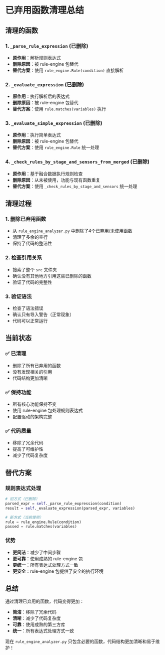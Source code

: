 # 已弃用函数清理总结

## 清理的函数

### 1. **`_parse_rule_expression`** (已删除)
- **原作用**：解析规则表达式
- **删除原因**：被 rule-engine 包替代
- **替代方案**：使用 `rule_engine.Rule(condition)` 直接解析

### 2. **`_evaluate_expression`** (已删除)
- **原作用**：执行解析后的表达式
- **删除原因**：被 rule-engine 包替代
- **替代方案**：使用 `rule.matches(variables)` 执行

### 3. **`_evaluate_simple_expression`** (已删除)
- **原作用**：执行简单表达式
- **删除原因**：被 rule-engine 包替代
- **替代方案**：使用 `rule_engine.Rule` 统一处理

### 4. **`_check_rules_by_stage_and_sensors_from_merged`** (已删除)
- **原作用**：基于融合数据执行规则检查
- **删除原因**：从未被使用，功能与现有函数重复
- **替代方案**：使用 `_check_rules_by_stage_and_sensors` 统一处理

## 清理过程

### 1. **删除已弃用函数**
- 从 `rule_engine_analyzer.py` 中删除了4个已弃用/未使用函数
- 清理了多余的空行
- 保持了代码的整洁性

### 2. **检查引用关系**
- 搜索了整个 `src` 文件夹
- 确认没有其他地方引用这些已删除的函数
- 验证了代码的完整性

### 3. **验证语法**
- 检查了语法错误
- 确认只有导入警告（正常现象）
- 代码可以正常运行

## 当前状态

### ✅ **已清理**
- 删除了所有已弃用的函数
- 没有发现相关的引用
- 代码结构更加清晰

### ✅ **保持功能**
- 所有核心功能保持不变
- 使用 rule-engine 包处理规则表达式
- 配置驱动的架构完整

### ✅ **代码质量**
- 移除了冗余代码
- 提高了可维护性
- 减少了代码复杂度

## 替代方案

### 规则表达式处理
```python
# 旧方式（已删除）
parsed_expr = self._parse_rule_expression(condition)
result = self._evaluate_expression(parsed_expr, variables)

# 新方式（当前使用）
rule = rule_engine.Rule(condition)
passed = rule.matches(variables)
```

### 优势
- **更简洁**：减少了中间步骤
- **更可靠**：使用成熟的 rule-engine 包
- **更统一**：所有表达式处理方式一致
- **更安全**：rule-engine 包提供了安全的执行环境

## 总结

通过清理已弃用的函数，代码变得更加：
- **简洁**：移除了冗余代码
- **清晰**：减少了代码复杂度
- **可靠**：使用成熟的第三方库
- **统一**：所有表达式处理方式一致

现在 `rule_engine_analyzer.py` 只包含必要的函数，代码结构更加清晰和易于维护！
